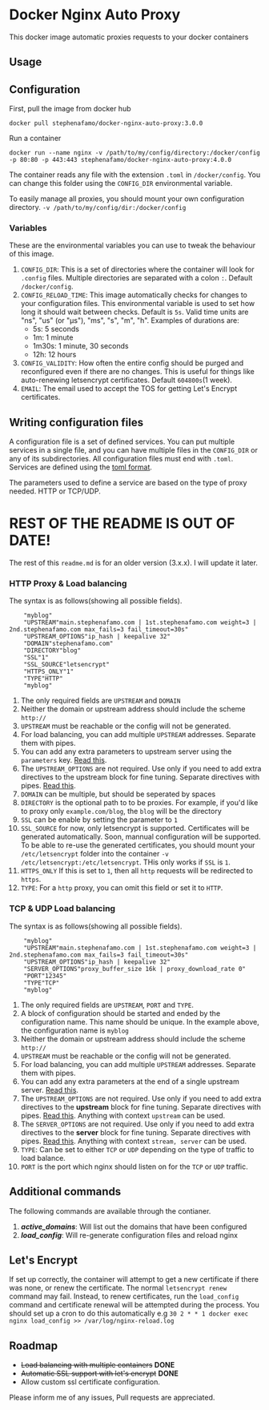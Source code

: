 # **Docker Nginx Auto Proxy**
This docker image automatic proxies requests to your docker containers

## Usage

## Configuration

First, pull the image from docker hub

    docker pull stephenafamo/docker-nginx-auto-proxy:3.0.0

Run a container

    docker run --name nginx -v /path/to/my/config/directory:/docker/config -p 80:80 -p 443:443 stephenafamo/docker-nginx-auto-proxy:4.0.0

The container reads any file with the extension `.toml` in `/docker/config`. You can change this folder using the `CONFIG_DIR` environmental variable.

To easily manage all proxies, you should mount your own configuration directory.
`-v /path/to/my/config/dir:/docker/config`

### Variables

These are the environmental variables you can use to tweak the behaviour of this image.

1. `CONFIG_DIR`: This is a set of directories where the container will look for `.config` files. Multiple directories are separated with a colon `:`. Default `/docker/config`.
2. `CONFIG_RELOAD_TIME`: This image automatically checks for changes to your configuration files. This environmental variable is used to set how long it should wait between checks. Default is `5s`. Valid time units are "ns", "us" (or "µs"), "ms", "s", "m", "h". Examples of durations are:
    * 5s: 5 seconds
    * 1m: 1 minute
    * 1m30s: 1 minute, 30 seconds
    * 12h: 12 hours
3. `CONFIG_VALIDITY`: How often the entire config should be purged and reconfigured even if there are no changes. This is useful for things like auto-renewing letsencrypt certificates. Default `604800s`(1 week).
4. `EMAIL`: The email used to accept the TOS for getting Let's Encrypt certificates.


## Writing configuration files

A configuration file is a set of defined services. You can put multiple services in a single file, and you can have multiple files in the `CONFIG_DIR` or any of its subdirectories. All configuration files must end with `.toml`.  Services are defined using the [toml format](https://github.com/toml-lang/toml).

The parameters used to define a service are based on the type of proxy needed. HTTP or TCP/UDP. 


# REST OF THE README IS OUT OF DATE!

The rest of this `readme.md` is for an older version (3.x.x). I will update it later.

### HTTP Proxy & Load balancing

The syntax is as follows(showing all possible fields).

        "myblog"
        "UPSTREAM"main.stephenafamo.com | 1st.stephenafamo.com weight=3 | 2nd.stephenafamo.com max_fails=3 fail_timeout=30s"
        "UPSTREAM_OPTIONS"ip_hash | keepalive 32"
        "DOMAIN"stephenafamo.com"
        "DIRECTORY"blog"
        "SSL"1"
        "SSL_SOURCE"letsencrypt"
        "HTTPS_ONLY"1"
        "TYPE"HTTP"
        "myblog"


1. The only required fields are `UPSTREAM` and `DOMAIN`
2. Neither the domain or upstream address should include the scheme `http://`
3. `UPSTREAM` must be reachable or the config will not be generated.
4. For load balancing, you can add multiple `UPSTREAM` addresses. Separate them with pipes.
5. You can add any extra parameters to upstream server using the `parameters` key. [Read this](http://nginx.org/en/docs/http/ngx_http_upstream_module.html#server).
6. The `UPSTREAM_OPTIONS` are not required. Use only if you need to add extra directives to the upstream block for fine tuning. Separate directives with pipes. [Read this](http://nginx.org/en/docs/http/ngx_http_upstream_module.html).
7. `DOMAIN` can be multiple, but should be seperated by spaces
8. `DIRECTORY` is the optional path to to be proxies. For example, if you'd like to proxy only `example.com/blog`, the `blog` will be the directory
9. `SSL` can be enable by setting the parameter to `1`
10. `SSL_SOURCE` for now, only letsencrypt is supported. Certificates will be generated automatically. Soon, mannual configuration will be supported. To be able to re-use the generated certificates, you should mount your `/etc/letsencrypt` folder into the container `-v /etc/letsencrypt:/etc/letsencrypt`. THis only works if `SSL` is `1`.
11. `HTTPS_ONLY` If this is set to `1`, then all `http` requests will be redirected to `https`.
12. `TYPE`: For a `http` proxy, you can omit this field or set it to `HTTP`.

### TCP & UDP Load balancing

The syntax is as follows(showing all possible fields).

        "myblog"
        "UPSTREAM"main.stephenafamo.com | 1st.stephenafamo.com weight=3 | 2nd.stephenafamo.com max_fails=3 fail_timeout=30s"
        "UPSTREAM_OPTIONS"ip_hash | keepalive 32"
        "SERVER_OPTIONS"proxy_buffer_size 16k | proxy_download_rate 0"
        "PORT"12345"
        "TYPE"TCP"
        "myblog"


1. The only required fields are `UPSTREAM`, `PORT` and `TYPE`.
1. A block of configuration should be started and ended by the configuration name. This name should be unique. In the example above, the configuration name is `myblog`
2. Neither the domain or upstream address should include the scheme `http://`
3. `UPSTREAM` must be reachable or the config will not be generated.
4. For load balancing, you can add multiple `UPSTREAM` addresses. Separate them with pipes.
5. You can add any extra parameters at the end of a single upstream server. [Read this](http://nginx.org/en/docs/http/ngx_http_upstream_module.html#server).
6. The `UPSTREAM_OPTIONS` are not required. Use only if you need to add extra directives to the **upstream** block for fine tuning. Separate directives with pipes. [Read this](http://nginx.org/en/docs/http/ngx_http_upstream_module.html). Anything with context `upstream` can be used.
7. The `SERVER_OPTIONS` are not required. Use only if you need to add extra directives to the **server** block for fine tuning. Separate directives with pipes. [Read this](http://nginx.org/en/docs/stream/ngx_stream_proxy_module.html). Anything with context `stream, server` can be used.
8. `TYPE`: Can be set to either `TCP` or `UDP` depending on the type of traffic to load balance.
9. `PORT` is the port which nginx should listen on for the `TCP` or `UDP` traffic.

## Additional commands 

The following commands are available through the contianer.

1. **_active_domains_**: Will list out the domains that have been configured
3. **_load_config_**: Will re-generate configuration files and reload nginx

## Let's Encrypt

If set up correctly, the container will attempt to get a new certificate if there was none, or renew the certificate.
The normal `letsencrypt renew` command may fail. Instead, to renew certificates, run the `load_config` command and certificate renewal will be attempted during the process. 
You should set up a cron to do this automatically e.g `30 2 * * 1 docker exec nginx load_config >> /var/log/nginx-reload.log`

## Roadmap

* ~~Load balancing with multiple containers~~ **DONE**
* ~~Automatic SSL support with let's encrypt~~ **DONE**
* Allow custom ssl certificate configuration.

Please inform me of any issues, Pull requests are appreciated.
